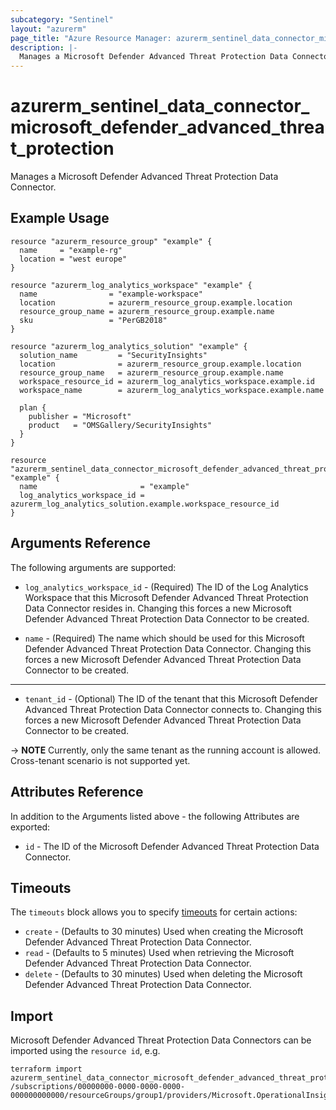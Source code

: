 ```yaml
---
subcategory: "Sentinel"
layout: "azurerm"
page_title: "Azure Resource Manager: azurerm_sentinel_data_connector_microsoft_defender_advanced_threat_protection"
description: |-
  Manages a Microsoft Defender Advanced Threat Protection Data Connector.
---
```


# azurerm_sentinel_data_connector_microsoft_defender_advanced_threat_protection

Manages a Microsoft Defender Advanced Threat Protection Data Connector.

## Example Usage

```hcl
resource "azurerm_resource_group" "example" {
  name     = "example-rg"
  location = "west europe"
}

resource "azurerm_log_analytics_workspace" "example" {
  name                = "example-workspace"
  location            = azurerm_resource_group.example.location
  resource_group_name = azurerm_resource_group.example.name
  sku                 = "PerGB2018"
}

resource "azurerm_log_analytics_solution" "example" {
  solution_name         = "SecurityInsights"
  location              = azurerm_resource_group.example.location
  resource_group_name   = azurerm_resource_group.example.name
  workspace_resource_id = azurerm_log_analytics_workspace.example.id
  workspace_name        = azurerm_log_analytics_workspace.example.name

  plan {
    publisher = "Microsoft"
    product   = "OMSGallery/SecurityInsights"
  }
}

resource "azurerm_sentinel_data_connector_microsoft_defender_advanced_threat_protection" "example" {
  name                       = "example"
  log_analytics_workspace_id = azurerm_log_analytics_solution.example.workspace_resource_id
}
```

## Arguments Reference

The following arguments are supported:

* `log_analytics_workspace_id` - (Required) The ID of the Log Analytics Workspace that this Microsoft Defender Advanced Threat Protection Data Connector resides in. Changing this forces a new Microsoft Defender Advanced Threat Protection Data Connector to be created.

* `name` - (Required) The name which should be used for this Microsoft Defender Advanced Threat Protection Data Connector. Changing this forces a new Microsoft Defender Advanced Threat Protection Data Connector to be created.

---

* `tenant_id` - (Optional) The ID of the tenant that this Microsoft Defender Advanced Threat Protection Data Connector connects to. Changing this forces a new Microsoft Defender Advanced Threat Protection Data Connector to be created.

-> **NOTE** Currently, only the same tenant as the running account is allowed. Cross-tenant scenario is not supported yet.

## Attributes Reference

In addition to the Arguments listed above - the following Attributes are exported:

* `id` - The ID of the Microsoft Defender Advanced Threat Protection Data Connector.

## Timeouts

The `timeouts` block allows you to specify [timeouts](https://www.terraform.io/language/resources/syntax#operation-timeouts) for certain actions:

* `create` - (Defaults to 30 minutes) Used when creating the Microsoft Defender Advanced Threat Protection Data Connector.
* `read` - (Defaults to 5 minutes) Used when retrieving the Microsoft Defender Advanced Threat Protection Data Connector.
* `delete` - (Defaults to 30 minutes) Used when deleting the Microsoft Defender Advanced Threat Protection Data Connector.

## Import

Microsoft Defender Advanced Threat Protection Data Connectors can be imported using the `resource id`, e.g.

```shell
terraform import azurerm_sentinel_data_connector_microsoft_defender_advanced_threat_protection.example /subscriptions/00000000-0000-0000-0000-000000000000/resourceGroups/group1/providers/Microsoft.OperationalInsights/workspaces/workspace1/providers/Microsoft.SecurityInsights/dataConnectors/dc1
```
